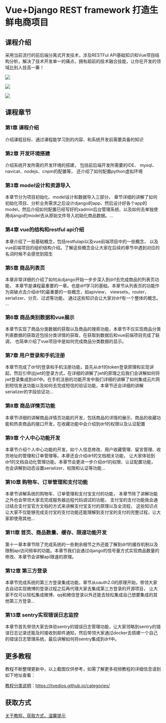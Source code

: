 # Vue+Django REST framework 打造生鲜电商项目

## 课程介绍

采用当前流行的前后端分离式开发技术，涉及RESTFul API基础知识和Vue项目结构分析，解决了技术开发单一的痛点，拥有超前的技术融合技能，让你在开发的领域比别人技高一筹！

![](http://oqn6ggw87.bkt.clouddn.com/Vue+Django打造生鲜电商项目1.png)

<!--more-->

![](http://oqn6ggw87.bkt.clouddn.com/Vue+Django打造生鲜电商项目2.png)

![](http://oqn6ggw87.bkt.clouddn.com/Vue+Django打造生鲜电商项目3.png)

## 课程章节

### 第1章 课程介绍

介绍课程目标、通过课程能学习到的内容、和系统开发前需要具备的知识

### 第2章 开发环境搭建

介绍系统开发所需的开发环境的搭建， 包括前后端开发所需要的IDE、 mysql、navicat、nodejs、cnpm的配置等， 还介绍了如何配置python虚拟环境

### 第3章 model设计和资源导入

本章节分为项目初始化、model设计和数据导入三部分。 章节详细的讲解了如何初始化项目、分析业务需求之后设计django的app、然后设计好各个app的model，然后介绍如何配置已经写好的xadmin后台管理系统、以及如何去单独使用django的model去从原始文件导入初始化商品数据。...

### 第4章 vue的结构和restful api介绍

本章介绍了一些基础概念，包括restfulapi以及vue前端项目中的一些概念， 以及vue前端项目的组织结构介绍。了解这些概念会让大家在后续的章节中遇到对应的名词时候不会感觉到陌生

### 第5章 商品列表页

本章非常详细的介绍了如何从django开始一步步深入到drf去完成商品的列表页功能， 本章节是课程最重要的一章。也是drf学习的基础。本章节从列表页的功能作为突破点去介绍drf的最重要的一些概念，如apiview， viewsets，router，serializer、分页、过滤等功能， 通过这些知识会让大家对drf有一个整体的概念。 ...

### 第6章 商品类别数据和vue展示

本章节实现了商品分类数据的获取以及商品的搜索功能，本章节不仅实现商品分类列表数据的获取还包括分类详情的获取，在获取到数据后和vue前端项目完成了联调， 也简单介绍了vue项目中是如何完成商品分类数据的显示。

### 第7章 用户登录和手机注册

本章节完成了drf的登录和手机注册功能，首先从drf的token登录原理和实现讲起，然后引申出jwt的登录方式，在详细的讲解了jwt的原理之后我们会讲解如何将jwt登录集成到drf中。在手机注册的功能开发中我们详细的讲解了如何集成云片网到短信发送功能以及如何去完成短信的验证功能，本章节还会详细的讲解serializer的字段验证功...

### 第8章 商品详情页功能

本章节详细的讲解商品详情页功能的开发，包括商品的详情的展示、商品的收藏功能和热卖商品的接口开发，在收藏功能中会介绍到drf的权限以及认证配置

### 第9章 个人中心功能开发

本章节介绍个人中心功能的开发，如个人信息修改、用户收藏管理、留言管理、收货地址的管理和订单管理等。本章还会介绍drf的文档相关功能， 让大家体验到drf的文档自动化管理功能。本章节会更进一步介绍drf的权限、认证配置功能， 也会讲解到动态设置serializer、权限和认证等功能...

### 第10章 购物车、订单管理和支付功能

本章节讲解系统的购物车、订单管理和支付宝支付的功能， 本章节除了讲解功能之外也会带领大家去完成服务器远程代码调试的功能， 支付宝的支付功能我会通过结合支付宝官方文档的方式来讲解支付宝支付的原理以及全流程， 这些知识点让大家不仅能够完成支付宝的支付功能还能理解到支付宝的支付的完整过程，让大家即使用其他...

### 第11章 首页、商品数量、缓存、限速功能开发

第十一章本章节除了完成系统的一些剩余细节之外还能了解到drf的缓存机制以及限制api访问频率的功能。本章节我们会通过django的信号量方式实现商品数量的修改、本章节会讲解api限速的原理。

### 第12章 第三方登录

本章节完成系统的第三方登录集成功能，章节从oauth2.0的原理开始，带领大家去自动实现微博的登录过程之后再代理大家去集成第三方登录的开源项目， 让大家不仅可以轻松集成微博、qq和微信登录以外还能去轻松集成自己想要集成的其他第三方登录...

### 第13章 sentry实现错误日志监控

本章节首先带领大家去体验sentry的错误日志管理功能，让大家领略到sentry的错误日志记录还能及时接收到邮件通知，然后带领大家通过docker去搭建一个自己的错误日志管理系统，最后讲解如何将sentry集成到drf中。

## 更多教程

教程不断整理更新中，以上截图仅供参考，如需了解更多视频教程的详细信息请到如下地址查看：

[教程分类说明](https://itvedios.github.io/categories/)：<https://itvedios.github.io/categories/>

## 获取方式

[关于教程、获取方式、温馨提示](https://itvedios.github.io/about/)
